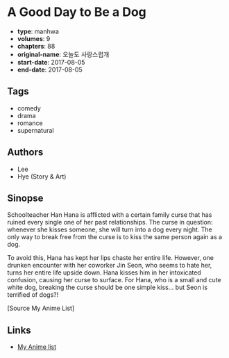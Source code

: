 # A Good Day to Be a Dog

-   **type**: manhwa
-   **volumes**: 9
-   **chapters**: 88
-   **original-name**: 오늘도 사랑스럽개
-   **start-date**: 2017-08-05
-   **end-date**: 2017-08-05

## Tags

-   comedy
-   drama
-   romance
-   supernatural

## Authors

-   Lee
-   Hye (Story & Art)

## Sinopse

Schoolteacher Han Hana is afflicted with a certain family curse that has ruined every single one of her past relationships. The curse in question: whenever she kisses someone, she will turn into a dog every night. The only way to break free from the curse is to kiss the same person again as a dog.

To avoid this, Hana has kept her lips chaste her entire life. However, one drunken encounter with her coworker Jin Seon, who seems to hate her, turns her entire life upside down. Hana kisses him in her intoxicated confusion, causing her curse to surface. For Hana, who is a small and cute white dog, breaking the curse should be one simple kiss... but Seon is terrified of dogs?!

[Source My Anime List]

## Links

-   [My Anime list](https://myanimelist.net/manga/119024/A_Good_Day_to_Be_a_Dog)
